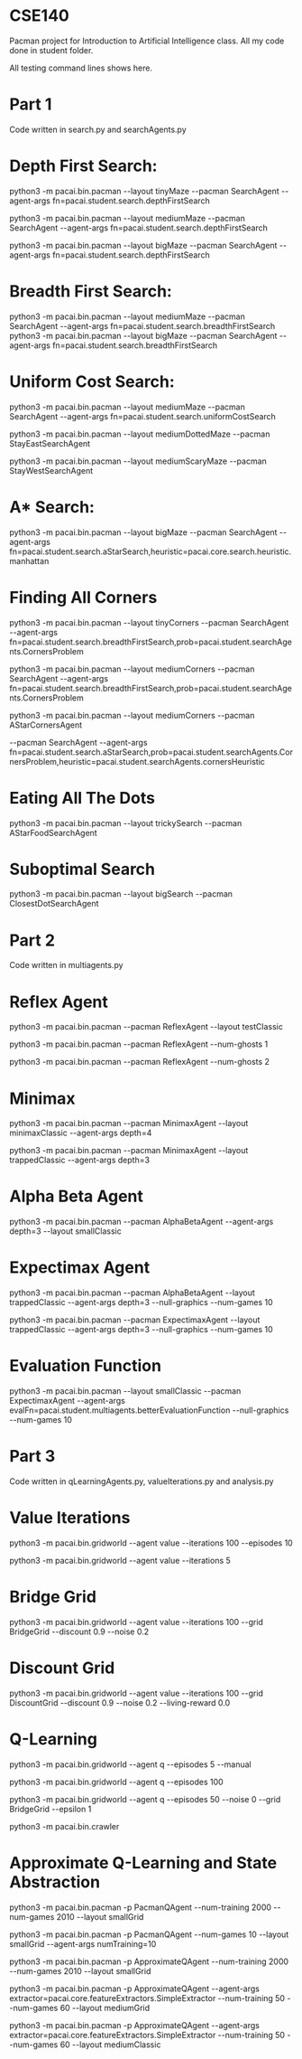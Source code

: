 # CSE140

Pacman project for Introduction to Artificial Intelligence class. All my code done in student folder.

All testing command lines shows here.

# Part 1

Code written in search.py and searchAgents.py

# Depth First Search:

python3 -m pacai.bin.pacman --layout tinyMaze --pacman SearchAgent --agent-args fn=pacai.student.search.depthFirstSearch

python3 -m pacai.bin.pacman --layout mediumMaze --pacman SearchAgent --agent-args fn=pacai.student.search.depthFirstSearch

python3 -m pacai.bin.pacman --layout bigMaze --pacman SearchAgent --agent-args fn=pacai.student.search.depthFirstSearch

# Breadth First Search:

python3 -m pacai.bin.pacman --layout mediumMaze --pacman SearchAgent --agent-args fn=pacai.student.search.breadthFirstSearch
python3 -m pacai.bin.pacman --layout bigMaze --pacman SearchAgent --agent-args fn=pacai.student.search.breadthFirstSearch

# Uniform Cost Search:

python3 -m pacai.bin.pacman --layout mediumMaze --pacman SearchAgent --agent-args fn=pacai.student.search.uniformCostSearch

python3 -m pacai.bin.pacman --layout mediumDottedMaze --pacman StayEastSearchAgent

python3 -m pacai.bin.pacman --layout mediumScaryMaze --pacman StayWestSearchAgent

# A* Search:

python3 -m pacai.bin.pacman --layout bigMaze --pacman SearchAgent --agent-args fn=pacai.student.search.aStarSearch,heuristic=pacai.core.search.heuristic.manhattan

# Finding All Corners

python3 -m pacai.bin.pacman --layout tinyCorners --pacman SearchAgent --agent-args fn=pacai.student.search.breadthFirstSearch,prob=pacai.student.searchAgents.CornersProblem

python3 -m pacai.bin.pacman --layout mediumCorners --pacman SearchAgent --agent-args fn=pacai.student.search.breadthFirstSearch,prob=pacai.student.searchAgents.CornersProblem

python3 -m pacai.bin.pacman --layout mediumCorners --pacman AStarCornersAgent

--pacman SearchAgent --agent-args fn=pacai.student.search.aStarSearch,prob=pacai.student.searchAgents.CornersProblem,heuristic=pacai.student.searchAgents.cornersHeuristic

# Eating All The Dots

python3 -m pacai.bin.pacman --layout trickySearch --pacman AStarFoodSearchAgent

# Suboptimal Search

python3 -m pacai.bin.pacman --layout bigSearch --pacman ClosestDotSearchAgent

# Part 2

Code written in multiagents.py

# Reflex Agent

python3 -m pacai.bin.pacman --pacman ReflexAgent --layout testClassic

python3 -m pacai.bin.pacman --pacman ReflexAgent --num-ghosts 1

python3 -m pacai.bin.pacman --pacman ReflexAgent --num-ghosts 2

# Minimax

python3 -m pacai.bin.pacman --pacman MinimaxAgent --layout minimaxClassic --agent-args depth=4

python3 -m pacai.bin.pacman --pacman MinimaxAgent --layout trappedClassic --agent-args depth=3

# Alpha Beta Agent

python3 -m pacai.bin.pacman --pacman AlphaBetaAgent --agent-args depth=3 --layout smallClassic

# Expectimax Agent

python3 -m pacai.bin.pacman --pacman AlphaBetaAgent --layout trappedClassic --agent-args depth=3 --null-graphics --num-games 10

python3 -m pacai.bin.pacman --pacman ExpectimaxAgent --layout trappedClassic --agent-args depth=3 --null-graphics --num-games 10

# Evaluation Function

python3 -m pacai.bin.pacman --layout smallClassic --pacman ExpectimaxAgent --agent-args evalFn=pacai.student.multiagents.betterEvaluationFunction --null-graphics --num-games 10

# Part 3

Code written in qLearningAgents.py, valueIterations.py and analysis.py

# Value Iterations

python3 -m pacai.bin.gridworld --agent value --iterations 100 --episodes 10

python3 -m pacai.bin.gridworld --agent value --iterations 5

# Bridge Grid

python3 -m pacai.bin.gridworld --agent value --iterations 100 --grid BridgeGrid --discount 0.9 --noise 0.2

# Discount Grid

python3 -m pacai.bin.gridworld --agent value --iterations 100 --grid DiscountGrid --discount 0.9 --noise 0.2 --living-reward 0.0

# Q-Learning

python3 -m pacai.bin.gridworld --agent q --episodes 5 --manual

python3 -m pacai.bin.gridworld --agent q --episodes 100

python3 -m pacai.bin.gridworld --agent q --episodes 50 --noise 0 --grid BridgeGrid --epsilon 1

python3 -m pacai.bin.crawler

# Approximate Q-Learning and State Abstraction

python3 -m pacai.bin.pacman -p PacmanQAgent --num-training 2000 --num-games 2010 --layout smallGrid

python3 -m pacai.bin.pacman -p PacmanQAgent --num-games 10 --layout smallGrid --agent-args numTraining=10

python3 -m pacai.bin.pacman -p ApproximateQAgent --num-training 2000 --num-games 2010 --layout smallGrid

python3 -m pacai.bin.pacman -p ApproximateQAgent --agent-args extractor=pacai.core.featureExtractors.SimpleExtractor --num-training 50 --num-games 60 --layout mediumGrid

python3 -m pacai.bin.pacman -p ApproximateQAgent --agent-args extractor=pacai.core.featureExtractors.SimpleExtractor --num-training 50 --num-games 60 --layout mediumClassic






